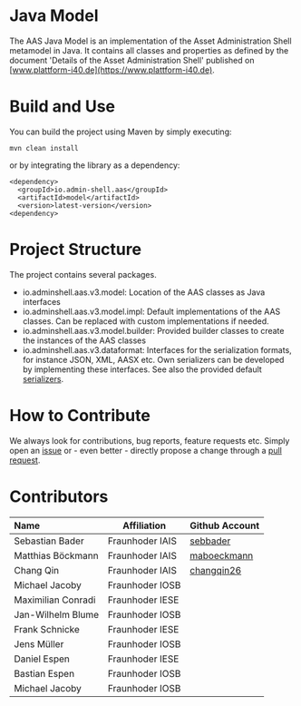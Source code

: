 # Java Model

The AAS Java Model is an implementation of the Asset Administration Shell
metamodel in Java. It contains all classes and properties as defined by the
document 'Details of the Asset Administration Shell' published on
[www.plattform-i40.de](https://www.plattform-i40.de).


# Build and Use

You can build the project using Maven by simply executing:

`mvn clean install`

or by integrating the library as a dependency:

```
<dependency>
  <groupId>io.admin-shell.aas</groupId>
  <artifactId>model</artifactId>
  <version>latest-version</version>
<dependency>
```

# Project Structure

The project contains several packages.

- io.adminshell.aas.v3.model: Location of the AAS classes as Java interfaces
- io.adminshell.aas.v3.model.impl: Default implementations of the AAS classes. Can be replaced with custom implementations if needed.
- io.adminshell.aas.v3.model.builder: Provided builder classes to create the instances of the AAS classes
- io.adminshell.aas.v3.dataformat: Interfaces for the serialization formats, for instance JSON, XML, AASX etc. Own serializers can be developed by implementing these interfaces. See also the provided default [serializers](https://github.com/admin-shell-io/java-serializer).

# How to Contribute

We always look for contributions, bug reports, feature requests etc. Simply open an [issue](https://github.com/admin-shell-io/java-model/issues) or - even better - directly propose a change through a [pull request](https://github.com/admin-shell-io/java-model/pulls).


# Contributors

| Name | Affiliation | Github Account |
|:--| -- | -- |
| Sebastian Bader | Fraunhoder IAIS | [sebbader](https://github.com/sebbader) |
| Matthias Böckmann | Fraunhoder IAIS | [maboeckmann](https://github.com/maboeckmann) |
| Chang Qin | Fraunhoder IAIS | [changqin26](https://github.com/changqin26) |
| Michael Jacoby | Fraunhoder IOSB | []() |
| Maximilian Conradi | Fraunhoder IESE | []() |
| Jan-Wilhelm Blume | Fraunhoder IOSB | []() |
| Frank Schnicke | Fraunhoder IESE | []() |
| Jens Müller | Fraunhoder IOSB | []() |
| Daniel Espen | Fraunhoder IESE | []() |
| Bastian Espen | Fraunhoder IOSB | []() |
| Michael Jacoby | Fraunhoder IOSB | []() |
